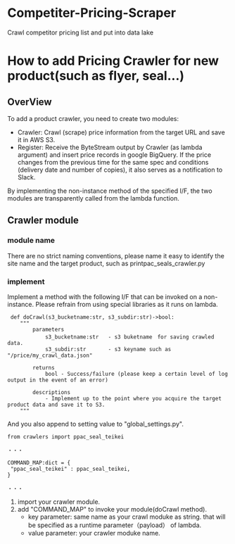 # Competiter-Pricing-Scraper
Crawl competitor pricing list and put into data lake

# How to add Pricing Crawler for new product(such as flyer, seal...)

## OverView
To add a product crawler, you need to create two modules:
- Crawler:
    Crawl (scrape) price information from the target URL and save it in AWS S3.
- Register:
    Receive the ByteStream output by Crawler (as lambda argument) and insert price records in google BigQuery.
    If the price changes from the previous time for the same spec and conditions (delivery date and number of copies),
    it also serves as a notification to Slack.

By implementing the non-instance method of the specified I/F, 
the two modules are transparently called from the lambda function.

## Crawler module
### module name
There are no strict naming conventions, 
please name it easy to identify the site name and the target product, such as printpac_seals_crawler.py

### implement
Implement a method with the following I/F that can be invoked on a non-instance.
Please refrain from using special libraries as it runs on lambda.

```
 def doCrawl(s3_bucketname:str, s3_subdir:str)->bool:
    """ 
        parameters
            s3_bucketname:str   - s3 buketname　for saving crawled data.
            s3_subdir:str       - s3 keyname such as "/price/my_crawl_data.json"
        
        returns
            bool - Success/failure (please keep a certain level of log output in the event of an error)
            
        descriptions
            - Implement up to the point where you acquire the target product data and save it to S3.
    """
```

And you also append to setting value to "global_settings.py".

```
from crawlers import ppac_seal_teikei

・・・

COMMAND_MAP:dict = {
 "ppac_seal_teikei" : ppac_seal_teikei,   
}

・・・

```

1. import your crawler module.
2. add "COMMAND_MAP" to invoke your module(doCrawl method).
     - key parameter: same name as your crawl moduke as string. that will be specified as a runtime parameter（payload） of lambda.
     - value parameter: your crawler moduke name.
